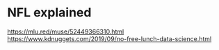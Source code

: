 # NFL explained
https://mlu.red/muse/52449366310.html
<br>
https://www.kdnuggets.com/2019/09/no-free-lunch-data-science.html